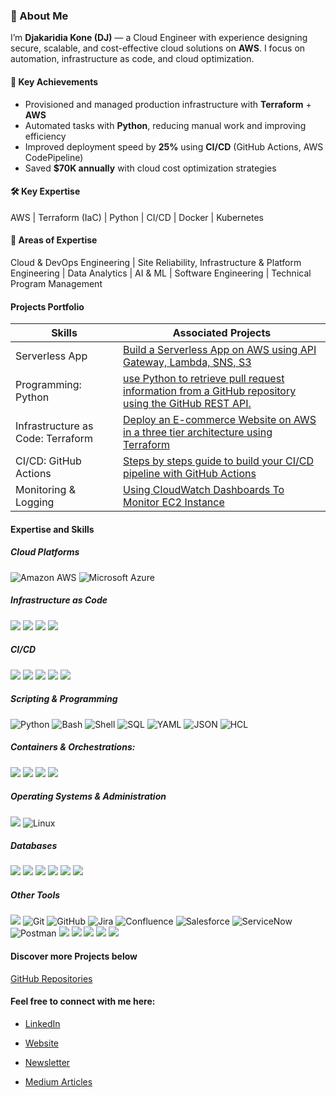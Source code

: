 ### 👋 About Me

I’m **Djakaridia Kone (DJ)** — a Cloud Engineer with experience designing secure, scalable, and cost-effective cloud solutions on **AWS**. I focus on automation, infrastructure as code, and cloud optimization.  

#### 🚀 Key Achievements
- Provisioned and managed production infrastructure with **Terraform** + **AWS**  
- Automated tasks with **Python**, reducing manual work and improving efficiency  
- Improved deployment speed by **25%** using **CI/CD** (GitHub Actions, AWS CodePipeline)  
- Saved **$70K annually** with cloud cost optimization strategies  

#### 🛠 Key Expertise
AWS | Terraform (IaC) | Python | CI/CD | Docker | Kubernetes  

#### 🎯 Areas of Expertise
Cloud & DevOps Engineering | Site Reliability, Infrastructure & Platform Engineering | Data Analytics | AI & ML | Software Engineering | Technical Program Management  


#### Projects Portfolio


| Skills                                         | Associated Projects         |
|-----------------------------------------------|----------------------------|
| Serverless App                        | <a href="https://cloudwithdj.com/building-a-serverless-app-on-aws-using-api-gateway-lambda-sns-s3/">Build a Serverless App on AWS using API Gateway, Lambda, SNS, S3</a>|
| Programming: Python                           | <a href="https://github.com/djcloudking/github-pull-request-info-api-project">use Python to retrieve pull request information from a GitHub repository using the GitHub REST API.</a>|
| Infrastructure as Code: Terraform             | <a href="https://cloudwithdj.com/deploying-a-dynamic-e-commerce-website-on-aws-using-terraform/"> Deploy an E-commerce Website on AWS in a three tier architecture using Terraform</a>|
| CI/CD: GitHub Actions                         | <a href="https://cloudwithdj.com/building-a-ci-cd-pipeline-with-github-actions/">Steps by steps guide to build your CI/CD pipeline with GitHub Actions</a>|  
| Monitoring & Logging               | <a href="https://medium.com/@djakkone/using-cloudwatch-dashboards-to-monitor-ec2-instance-4c46d131be9f">Using CloudWatch Dashboards To Monitor EC2 Instance</a> |


#### Expertise and Skills

#####  Cloud Platforms

![Amazon AWS](https://img.shields.io/badge/Amazon%20AWS-232F3E?style=flat-square&logo=amazon-aws) ![Microsoft Azure](https://img.shields.io/badge/Microsoft%20Azure-0078D4?style=flat-square&logo=microsoft-azure&logoColor=white)

##### Infrastructure as Code

<img src="https://img.shields.io/badge/Terraform-%23623CE4.svg?style=flat-square&logo=terraform&logoColor=white" /> <img src="https://img.shields.io/badge/AWS%20CloudFormation-%23232F3E.svg?style=flat-square&logo=amazon-aws&logoColor=white" /> <img src="https://img.shields.io/badge/AWS%20CDK-%23232F3E.svg?style=flat-square&logo=amazon-aws&logoColor=white" /> <img src="https://img.shields.io/badge/Ansible-%231A1918.svg?style=flat-square&logo=ansible&logoColor=EE0000"/>

##### CI/CD

<img src="https://img.shields.io/badge/GitHub%20Actions-%232671E5.svg?style=flat-square&logo=github-actions&logoColor=white"/> <img src="https://img.shields.io/badge/AWS%20CodePipeline-%23232F3E.svg?style=flat-square&logo=amazon-aws&logoColor=white" /> <img src="https://img.shields.io/badge/AWS%20CodeBuild-%23232F3E.svg?style=flat-square&logo=amazon-aws&logoColor=white" /> <img src="https://img.shields.io/badge/AWS%20CodeDeploy-%23232F3E.svg?style=flat-square&logo=amazon-aws&logoColor=white" /> <img src="https://img.shields.io/badge/Jenkins-%232C5263.svg?style=flat-square&logo=jenkins&logoColor=white"/> 

##### Scripting & Programming

![Python](https://img.shields.io/badge/Python-3776AB?style=flat-square&logo=python&logoColor=white) ![Bash](https://img.shields.io/badge/Bash-121011?style=flat-square&logo=gnu-bash&logoColor=white) ![Shell](https://img.shields.io/badge/Shell_Script-%23121011.svg?style=flat-square&logo=gnu-bash&logoColor=white) ![SQL](https://img.shields.io/badge/SQL-025E8C?style=flat-square&logo=postgresql&logoColor=white) ![YAML](https://img.shields.io/badge/YAML-%23cb171e.svg?style=flat-square&logo=yaml&logoColor=white) ![JSON](https://img.shields.io/badge/JSON-%23000000.svg?style=flat-square&logo=json&logoColor=white) ![HCL](https://img.shields.io/badge/HCL-%23623CE4.svg?style=flat-square&logo=hashicorp&logoColor=white)

##### Containers & Orchestrations:

<img src="https://img.shields.io/badge/Docker-%232496ED.svg?style=flat-square&logo=docker&logoColor=white" /> <img src="https://img.shields.io/badge/AWS%20ECS-%23232F3E.svg?style=flat-square&logo=amazon-aws&logoColor=white" /> <img src="https://img.shields.io/badge/Kubernetes-%23326CE5.svg?style=flat-square&logo=kubernetes&logoColor=white"/> <img src="https://img.shields.io/badge/AWS%20EKS-%23232F3E.svg?style=flat-square&logo=amazon-eks&logoColor=white" />

##### Operating Systems & Administration

<img src="https://img.shields.io/badge/Windows-%230078D6.svg?style=flat-square&logo=windows&logoColor=white"/> ![Linux](https://img.shields.io/badge/Linux-FCC624?style=flat-square&logo=linux&logoColor=black)

##### Databases

<img src="https://img.shields.io/badge/Amazon%20DynamoDB-4053D6.svg?style=flat-square&logo=amazon-dynamodb&logoColor=white"/> <img src="https://img.shields.io/badge/MySQL-4479A1.svg?style=flat-square&logo=mysql&logoColor=white"/> <img src="https://img.shields.io/badge/Amazon%20Athena-232F3E.svg?style=flat-square&logo=amazon-aws&logoColor=white"/> <img src="https://img.shields.io/badge/Amazon%20RDS-527FFF.svg?style=flat-square&logo=amazon-rds&logoColor=white"/> <img src="https://img.shields.io/badge/Nginx-%23269539.svg?style=flat-square&logo=nginx&logoColor=white"/> <img src="https://img.shields.io/badge/Apache-%23D22128.svg?style=flat-square&logo=apache&logoColor=white"/>

##### Other Tools

<img src="https://img.shields.io/badge/AWS%20CLI-%23232F3E.svg?style=flat-square&logo=amazon-aws&logoColor=white" /> ![Git](https://img.shields.io/badge/-Git-black?style=flat-square&logo=git) ![GitHub](https://img.shields.io/badge/-GitHub-181717?style=flat-square&logo=github) ![Jira](https://img.shields.io/badge/Jira-0052CC?style=flat-square&logo=jira&logoColor=white) ![Confluence](https://img.shields.io/badge/Confluence-172B4D?style=flat-square&logo=confluence&logoColor=white) ![Salesforce](https://img.shields.io/badge/Salesforce-00A1E0?style=flat-square&logo=salesforce&logoColor=white) ![ServiceNow](https://img.shields.io/badge/ServiceNow-1BB700?style=flat-square&logo=servicenow&logoColor=white) ![Postman](https://img.shields.io/badge/Postman-FF6C37?style=flat-square&logo=postman&logoColor=white) <img src="https://img.shields.io/badge/Asana-%2326364A.svg?style=flat-square&logo=asana&logoColor=white" /> <img src="https://img.shields.io/badge/Box-%23004E98.svg?style=flat-square&logo=box&logoColor=white" /> <img src="https://img.shields.io/badge/OneDrive-%234AABE1.svg?style=flat-square&logo=onedrive&logoColor=white" /> <img src="https://img.shields.io/badge/SharePoint-%237276BA.svg?style=flat-square&logo=sharepoint&logoColor=white" /> <img src="https://img.shields.io/badge/Microsoft%20Office-%23D83B01.svg?style=flat-square&logo=microsoft-office&logoColor=white" />


#### Discover more Projects below

<a href="https://github.com/djcloudking?tab=repositories"> GitHub Repositories </a>


#### Feel free to connect with me here: 

- <a href="https://www.linkedin.com/in/djakaridiakone/"> LinkedIn </a>

- <a href="https://cloudwithdj.com/"> Website </a>

- <a href="https://whatsnewcloud.com/"> Newsletter </a>

- <a href="https://medium.com/@djakkone/"> Medium Articles </a>




